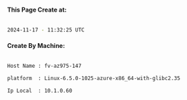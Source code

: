 
   
#### This Page Create at:

```bash

2024-11-17 - 11:32:25 UTC

```

#### Create By Machine:

```bash

Host Name : fv-az975-147

platform  : Linux-6.5.0-1025-azure-x86_64-with-glibc2.35

Ip Local  : 10.1.0.60

```

